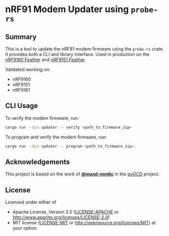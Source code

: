 # nRF91 Modem Updater using `probe-rs`

## Summary

This is a tool to update the nRF91 modem firmware using the `probe-rs` crate. It provides both a CLI and library interface. Used in production on the [nRF9160 Feather](https://www.circuitdojo.com/products/nrf9160-feather) and [nRF9151 Feather](https://www.circuitdojo.com/products/nrf9151-feather).

Validated working on:

- nRF9160
- nRF9151
- nRF9161

## CLI Usage

To verify the modem firmware, run:

```bash
cargo run --bin updater -- verify <path_to_firmware_zip>
```

To program and verify the modem firmware, run:

```bash
cargo run --bin updater -- program <path_to_firmware_zip>
```

## Acknowledgements

This project is based on the work of [**@maxd-nordic**](https://github.com/maxd-nordic) in the [pyOCD](https://github.com/pyocd/pyOCD/blob/5166025ae5da5e093d6cfe2b26cae5e1334476e4/pyocd/target/family/target_nRF91.py#L629) project.

## License

Licensed under either of

- Apache License, Version 2.0 ([LICENSE-APACHE](LICENSE-APACHE) or
  http://www.apache.org/licenses/LICENSE-2.0)
- MIT license ([LICENSE-MIT](LICENSE-MIT) or
  http://opensource.org/licenses/MIT) at your option.